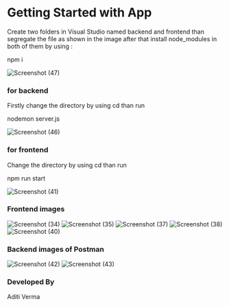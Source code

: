 # Getting Started with  App

Create two folders in Visual Studio named backend and frontend than segregate the file as shown in the image after that install node_modules in both of them by using :
 
 npm i
 
 ![Screenshot (47)](https://user-images.githubusercontent.com/66800242/196044107-1b56ae8b-63ac-4385-8e53-37c4efe88a0d.png)


### for backend
Firstly change the directory by using cd than run
 
 nodemon server.js
 
 ![Screenshot (46)](https://user-images.githubusercontent.com/66800242/194655856-7323e0ce-04b7-4216-98b3-71819b76e121.png)

 
 ### for frontend 
 Change the directory by using cd than run
 
  npm run start
  
 ![Screenshot (41)](https://user-images.githubusercontent.com/66800242/194655480-6c7dfa21-72ba-4129-b765-f82906894ff2.png)

 
### Frontend images
![Screenshot (34)](https://user-images.githubusercontent.com/66800242/194654366-4f390170-70dc-40c0-ba11-33938b209096.png)
![Screenshot (35)](https://user-images.githubusercontent.com/66800242/194654476-1b3d55f5-b0ed-4454-9898-d14ec7721d8c.png)
![Screenshot (37)](https://user-images.githubusercontent.com/66800242/194654585-597c1b3b-cfce-4f95-b1e2-ed3de44d583a.png)
![Screenshot (38)](https://user-images.githubusercontent.com/66800242/194654597-219a40de-2093-438a-98e6-328fff16c4c6.png)
![Screenshot (40)](https://user-images.githubusercontent.com/66800242/194654618-5b775fac-09cb-4e87-9b9a-f1f269279f6f.png)

### Backend images of Postman 
![Screenshot (42)](https://user-images.githubusercontent.com/66800242/194654767-e142f7df-c9c1-4901-b67a-eb9addfe9554.png)
![Screenshot (43)](https://user-images.githubusercontent.com/66800242/194654836-726ea6b3-9079-47f3-8a11-c82d8e660496.png)




### Developed By
Aditi Verma
